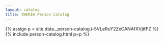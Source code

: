 ```yaml
---
layout: catalog
title: SWERIK Person Catalog
---
```

{% assign p = site.data._person-catalog.i-5VLeRuY2ZxCANAfXVjtfFZ %}
{% include person-catalog.html p=p %}

